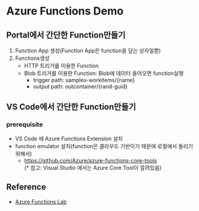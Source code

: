 # Azure Functions Demo
## Portal에서 간단한 Function만들기
1. Function App 생성(Function App은 function을 담는 상자일뿐)
2. Functions생성
    * HTTP 트리거를 이용한 Function
    * Blob 트리거를 이용한 Function: Blob에 데이터 들어오면 function실행
        - trigger path: samples-workitems/{name}
        - output path: outcontainer/{rand-guid}

## VS Code에서 간단한 Function만들기
### prerequisite
* VS Code 에 Azure Functions Extension 설치
* function emulator 설치(function은 클라우드 기반이기 때문에 로컬에서 돌리기 위해서)
    - https://github.com/Azure/azure-functions-core-tools  
    (* 참고: Visual Studio 에서는 Azure Core Tool이 깔려있음)

## Reference
* [Azure Functions Lab](https://github.com/MicrosoftLearning/AZ-204-DevelopingSolutionsforMicrosoftAzure/blob/master/Instructions/Labs/AZ-204_02_lab_ak.md)